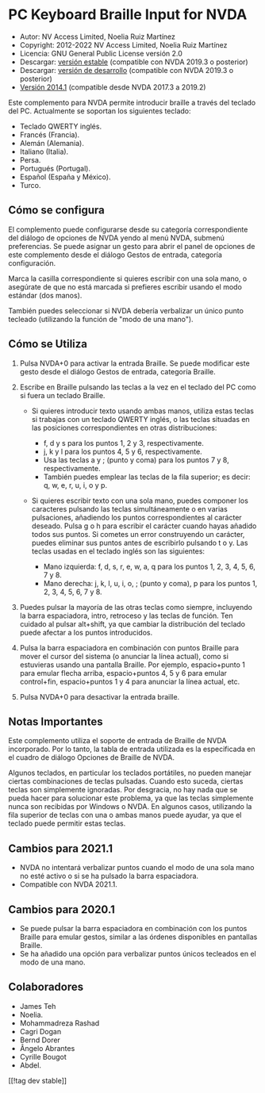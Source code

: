# PC Keyboard Braille Input for NVDA #

* Autor: NV Access Limited, Noelia Ruiz Martínez
* Copyright: 2012-2022 NV Access Limited, Noelia Ruiz Martínez
* Licencia: GNU General Public License versión 2.0
* Descargar: [versión estable][1] (compatible con NVDA 2019.3 o posterior)
* Descargar: [versión de desarrollo][2] (compatible con NVDA 2019.3 o
  posterior)
* [Versión 2014.1][3] (compatible desde NVDA 2017.3 a 2019.2)

Este complemento para NVDA permite introducir braille a través del teclado
del PC.  Actualmente se soportan los siguientes teclado:

* Teclado QWERTY inglés.
* Francés (Francia).
* Alemán (Alemania).
* Italiano (Italia).
* Persa.
* Portugués (Portugal).
* Español (España y México).
* Turco.

## Cómo se configura

El complemento puede configurarse desde su categoría correspondiente del
diálogo de opciones de NVDA yendo al menú NVDA, submenú preferencias. Se
puede asignar un gesto para abrir el panel de opciones de este complemento
desde el diálogo Gestos de entrada, categoría configuración.

Marca la casilla correspondiente si quieres escribir con una sola mano, o
asegúrate de que no está marcada si prefieres escribir usando el modo
estándar (dos manos).

También puedes seleccionar si NVDA debería verbalizar un único punto
tecleado (utilizando la función de "modo de una mano").

## Cómo se Utiliza

1. Pulsa NVDA+0 para activar la entrada Braille. Se puede modificar este
   gesto desde el diálogo Gestos de entrada, categoría Braille.
2. Escribe en Braille pulsando las teclas a la vez en el teclado del PC como
   si fuera un teclado Braille.

	* Si quieres introducir texto usando ambas manos, utiliza estas teclas si
	  trabajas con un teclado QWERTY inglés, o las teclas situadas en las
	  posiciones correspondientes en otras distribuciones:

		* f, d y s para los puntos 1, 2 y 3, respectivamente.
		* j, k y l para los puntos 4, 5 y 6, respectivamente.
		* Usa las teclas a y ; (punto y coma) para los puntos 7 y 8,
		  respectivamente.
		* También puedes emplear las teclas de la fila superior; es decir: q, w,
		  e, r, u, i, o y p.

	* Si quieres escribir texto con una sola mano, puedes componer los
	  caracteres pulsando las teclas simultáneamente o en varias pulsaciones,
	  añadiendo los puntos correspondientes al carácter deseado. Pulsa g o h
	  para escribir el carácter cuando hayas añadido todos sus puntos. Si
	  cometes un error construyendo un carácter, puedes eliminar sus puntos
	  antes de escribirlo pulsando t o y. Las teclas usadas en el teclado
	  inglés son las siguientes:

		* Mano izquierda: f, d, s, r, e, w, a, q para los puntos 1, 2, 3, 4, 5, 6,
		  7 y 8.
		* Mano derecha: j, k, l, u, i, o, ; (punto y coma), p para los puntos 1,
		  2, 3, 4, 5, 6, 7 y 8.

3. Puedes pulsar la mayoría de las otras teclas como siempre, incluyendo la
   barra espaciadora, intro, retroceso y las teclas de función. Ten cuidado
   al pulsar alt+shift, ya que cambiar la distribución del teclado puede
   afectar a los puntos introducidos.
4. Pulsa la barra espaciadora en combinación con puntos Braille para mover
   el cursor del sistema (o anunciar la línea actual), como si estuvieras
   usando una pantalla Braille. Por ejemplo, espacio+punto 1 para emular
   flecha arriba, espacio+puntos 4, 5 y 6 para emular control+fin,
   espacio+puntos 1 y 4 para anunciar la línea actual, etc.
5. Pulsa NVDA+0 para desactivar la entrada braille.

## Notas Importantes

Este complemento utiliza el soporte de entrada de Braille de NVDA
incorporado.  Por lo tanto, la tabla de entrada utilizada es la especificada
en el cuadro de diálogo Opciones de Braille de NVDA.

Algunos teclados, en particular los teclados portátiles, no pueden manejar
ciertas combinaciones de teclas pulsadas.  Cuando esto suceda, ciertas
teclas son simplemente ignoradas.  Por desgracia, no hay nada que se pueda
hacer para solucionar este problema, ya que las teclas simplemente nunca son
recibidas por Windows o NVDA.  En algunos casos, utilizando la fila superior
de teclas con una o ambas manos puede ayudar, ya que el teclado puede
permitir estas teclas.

## Cambios para 2021.1

* NVDA no intentará verbalizar puntos cuando el modo de una sola mano no
  esté activo o si se ha pulsado la barra espaciadora.
* Compatible con NVDA 2021.1.

## Cambios para 2020.1

* Se puede pulsar la barra espaciadora en combinación con los puntos Braille
  para emular gestos, similar a las órdenes disponibles en pantallas
  Braille.
* Se ha añadido una opción para verbalizar puntos únicos tecleados en el
  modo de una mano.

## Colaboradores

* James Teh
* Noelia.
* Mohammadreza Rashad
* Cagri Dogan
* Bernd Dorer
* Ângelo Abrantes
* Cyrille Bougot
* Abdel.


[[!tag dev stable]]

[1]: https://addons.nvda-project.org/files/get.php?file=pckbbrl

[2]: https://addons.nvda-project.org/files/get.php?file=pckbbrl-dev

[3]: https://addons.nvda-project.org/files/get.php?file=pckbbrl-o

